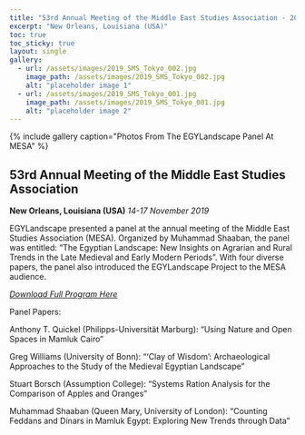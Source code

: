 ```yaml
---
title: "53rd Annual Meeting of the Middle East Studies Association - 2019"
excerpt: "New Orleans, Louisiana (USA)"
toc: true
toc_sticky: true
layout: single
gallery:
  - url: /assets/images/2019_SMS_Tokyo_002.jpg
    image_path: /assets/images/2019_SMS_Tokyo_002.jpg
    alt: "placeholder image 1"
  - url: /assets/images/2019_SMS_Tokyo_001.jpg
    image_path: /assets/images/2019_SMS_Tokyo_001.jpg
    alt: "placeholder image 2"
---
```


{% include gallery caption="Photos From The EGYLandscape Panel At MESA" %}

## 53rd Annual Meeting of the Middle East Studies Association
**New Orleans, Louisiana (USA)**
*14-17 November 2019*

EGYLandscape presented a panel at the annual meeting of the Middle East Studies Association (MESA). Organized by Muhammad Shaaban, the panel was entitled: “The Egyptian Landscape: New Insights on Agrarian and Rural Trends in the Late Medieval and Early Modern Periods”. With four diverse papers, the panel also introduced the EGYLandscape Project to the MESA audience.

[*Download Full Program Here*](https://mesana.org/pdf/19_preliminary_program_10-17-19.pdf)

Panel Papers:

Anthony T. Quickel (Philipps-Universität Marburg): “Using Nature and Open Spaces in Mamluk Cairo”

Greg Williams (University of Bonn): “‘Clay of Wisdom’: Archaeological Approaches to the Study of the Medieval Egyptian Landscape”

Stuart Borsch (Assumption College): “Systems Ration Analysis for the Comparison of Apples and Oranges”

Muhammad Shaaban (Queen Mary, University of London): “Counting Feddans and Dinars in Mamluk Egypt: Exploring New Trends through Data”
